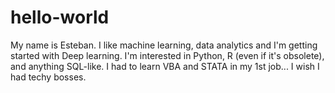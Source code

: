 # hello-world

My name is Esteban. I like machine learning, data analytics and I'm getting started with Deep learning.
I'm interested in Python, R (even if it's obsolete), and anything SQL-like.
I had to learn VBA and STATA in my 1st job... I wish I had techy bosses.
